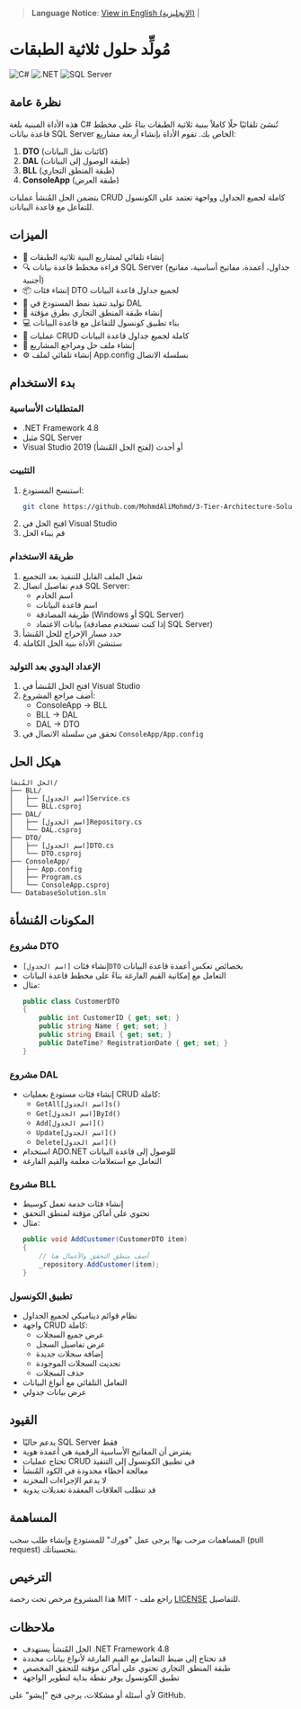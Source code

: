 > **Language Notice**: 
> [View in English (الإنجليزية)](README.md) |

# مُولِّد حلول ثلاثية الطبقات

![C#](https://img.shields.io/badge/C%23-239120?style=for-the-badge&logo=c-sharp&logoColor=white)
![.NET](https://img.shields.io/badge/.NET-512BD4?style=for-the-badge&logo=dotnet&logoColor=white)
![SQL Server](https://img.shields.io/badge/Microsoft_SQL_Server-CC2927?style=for-the-badge&logo=microsoft-sql-server&logoColor=white)

## نظرة عامة

هذه الأداة المبنية بلغة C# تُنشئ تلقائيًا حلًا كاملاً ببنية ثلاثية الطبقات بناءً على مخطط قاعدة بيانات SQL Server الخاص بك. تقوم الأداة بإنشاء أربعة مشاريع:

1. **DTO** (كائنات نقل البيانات)
2. **DAL** (طبقة الوصول إلى البيانات)
3. **BLL** (طبقة المنطق التجاري)
4. **ConsoleApp** (طبقة العرض)

يتضمن الحل المُنشأ عمليات CRUD كاملة لجميع الجداول وواجهة تعتمد على الكونسول للتفاعل مع قاعدة البيانات.

## الميزات

- 🚀 إنشاء تلقائي لمشاريع البنية ثلاثية الطبقات
- 🔍 قراءة مخطط قاعدة بيانات SQL Server (جداول، أعمدة، مفاتيح أساسية، مفاتيح أجنبية)
- 📦 إنشاء فئات DTO لجميع جداول قاعدة البيانات
- 💾 توليد تنفيذ نمط المستودع في DAL
- 🧠 إنشاء طبقة المنطق التجاري بطرق مؤقتة
- 💻 بناء تطبيق كونسول للتفاعل مع قاعدة البيانات
- 🔄 عمليات CRUD كاملة لجميع جداول قاعدة البيانات
- 📂 إنشاء ملف حل ومراجع المشاريع
- ⚙️ إنشاء تلقائي لملف App.config بسلسلة الاتصال

## بدء الاستخدام

### المتطلبات الأساسية
- .NET Framework 4.8
- مثيل SQL Server
- Visual Studio 2019 أو أحدث (لفتح الحل المُنشأ)

### التثبيت
1. استنسخ المستودع:
   ```bash
   git clone https://github.com/MohmdAliMohmd/3-Tier-Architecture-Solution-Generator.git
   ```
2. افتح الحل في Visual Studio
3. قم ببناء الحل

### طريقة الاستخدام
1. شغل الملف القابل للتنفيذ بعد التجميع
2. قدم تفاصيل اتصال SQL Server:
   - اسم الخادم
   - اسم قاعدة البيانات
   - طريقة المصادقة (Windows أو SQL Server)
   - بيانات الاعتماد (إذا كنت تستخدم مصادقة SQL Server)
3. حدد مسار الإخراج للحل المُنشأ
4. ستنشئ الأداة بنية الحل الكاملة

### الإعداد اليدوي بعد التوليد
1. افتح الحل المُنشأ في Visual Studio
2. أضف مراجع المشروع:
   - ConsoleApp → BLL
   - BLL → DAL
   - DAL → DTO
3. تحقق من سلسلة الاتصال في `ConsoleApp/App.config`

## هيكل الحل
```
الحل المُنشأ/
├── BLL/
│   ├── [اسم الجدول]Service.cs
│   └── BLL.csproj
├── DAL/
│   ├── [اسم الجدول]Repository.cs
│   └── DAL.csproj
├── DTO/
│   ├── [اسم الجدول]DTO.cs
│   └── DTO.csproj
├── ConsoleApp/
│   ├── App.config
│   ├── Program.cs
│   └── ConsoleApp.csproj
└── DatabaseSolution.sln
```

## المكونات المُنشأة

### مشروع DTO
- إنشاء فئات `[اسم الجدول]DTO` بخصائص تعكس أعمدة قاعدة البيانات
- التعامل مع إمكانية القيم الفارغة بناءً على مخطط قاعدة البيانات
- مثال:
  ```csharp
  public class CustomerDTO
  {
      public int CustomerID { get; set; }
      public string Name { get; set; }
      public string Email { get; set; }
      public DateTime? RegistrationDate { get; set; }
  }
  ```

### مشروع DAL
- إنشاء فئات مستودع بعمليات CRUD كاملة:
  - `GetAll[اسم الجدول]s()`
  - `Get[اسم الجدول]ById()`
  - `Add[اسم الجدول]()`
  - `Update[اسم الجدول]()`
  - `Delete[اسم الجدول]()`
- استخدام ADO.NET للوصول إلى قاعدة البيانات
- التعامل مع استعلامات معلمة والقيم الفارغة

### مشروع BLL
- إنشاء فئات خدمة تعمل كوسيط
- تحتوي على أماكن مؤقتة لمنطق التحقق
- مثال:
  ```csharp
  public void AddCustomer(CustomerDTO item)
  {
      // أضف منطق التحقق والأعمال هنا
      _repository.AddCustomer(item);
  }
  ```

### تطبيق الكونسول
- نظام قوائم ديناميكي لجميع الجداول
- واجهة CRUD كاملة:
  - عرض جميع السجلات
  - عرض تفاصيل السجل
  - إضافة سجلات جديدة
  - تحديث السجلات الموجودة
  - حذف السجلات
- التعامل التلقائي مع أنواع البيانات
- عرض بيانات جدولي

## القيود
- يدعم حاليًا SQL Server فقط
- يفترض أن المفاتيح الأساسية الرقمية هي أعمدة هوية
- تحتاج عمليات CRUD في تطبيق الكونسول إلى التنفيذ
- معالجة أخطاء محدودة في الكود المُنشأ
- لا يدعم الإجراءات المخزنة
- قد تتطلب العلاقات المعقدة تعديلات يدوية

## المساهمة
المساهمات مرحب بها! يرجى عمل "فورك" للمستودع وإنشاء طلب سحب (pull request) بتحسيناتك.

## الترخيص
هذا المشروع مرخص تحت رخصة MIT - راجع ملف [LICENSE](LICENSE) للتفاصيل.

## ملاحظات
- الحل المُنشأ يستهدف .NET Framework 4.8
- قد تحتاج إلى ضبط التعامل مع القيم الفارغة لأنواع بيانات محددة
- طبقة المنطق التجاري تحتوي على أماكن مؤقتة للتحقق المخصص
- تطبيق الكونسول يوفر نقطة بداية لتطوير الواجهة

لأي أسئلة أو مشكلات، يرجى فتح "إيشو" على GitHub.

